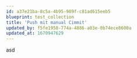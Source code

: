 ```yaml
---
id: a37e21ba-8c5a-4b95-989f-c81ad615eeb5
blueprint: test_collection
title: 'Push mit manual Cimmit'
updated_by: f5fe1958-774a-4886-a03e-0b74ece8600a
updated_at: 1670947629
---
```

asd